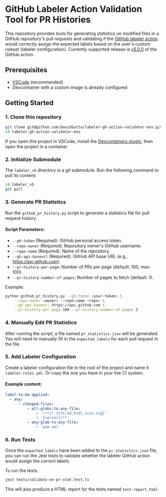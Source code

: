 # GitHub Labeler Action Validation Tool for PR Histories

This repository provides tools for generating statistics on modified files in a GitHub repository's pull requests and validating if the [GitHub labeler action](https://github.com/actions/labeler?tab=readme-ov-file#pull-request-labeler) would correctly assign the expected labels based on the user's custom ruleset (labeler configuration).
Currently supported release is [v5.0.0](https://github.com/actions/labeler/releases/tag/v5.0.0) of the GitHub action.

## Prerequisites

- [VSCode](https://code.visualstudio.com/) (recommended)
- Devcontainer with a custom image is already configured

## Getting Started

### 1. Clone this repository
```bash
git clone git@github.com:DavidSutta/labeler-gh-action-validator-env.git
cd labeler-gh-action-validator-env
```
If you open this project in VSCode, install the [Devcontainers plugin](https://code.visualstudio.com/docs/devcontainers/containers), then open the project in a container

### 2. Initialize Submodule
The `labeler_v5` directory is a git submodule. Run the following command to pull its content:
```bash
cd labeler_v5
git pull
```

### 3. Generate PR Statistics

Run the `github_pr_history.py` script to generate a statistics file for pull request history.

#### Script Parameters:
- `--gh-token` (Required): GitHub personal access token.
- `--repo-owner` (Required): Repository owner's GitHub username.
- `--repo-name` (Required): Name of the repository.
- `--gh-api-baseurl` (Required): GitHub API base URL (e.g., https://api.github.com).
- `--pr-history-per-page`: Number of PRs per page (default: 100, max: 100).
- `--pr-history-number-of-pages`: Number of pages to fetch (default: 1).

Example:
```bash
python github_pr_history.py --gh-token <your-token> \
    --repo-owner <owner> --repo-name <repo> \
    --gh-api-baseurl https://api.github.com \
    --pr-history-per-page 100 --pr-history-number-of-pages 2
```

### 4. Manually Edit PR Statistics
After running the script, a file named `pr_statistics.json` will be generated. You will need to manually fill in the `expected_labels` for each pull request in the file.

### 5. Add Labeler Configuration

Create a labeler configuration file in the root of the project and name it `labeler-rules.yml`. Or copy the one you have in your live CI system.

#### Example content:
```yaml
label-to-be-applied:
  - any:
      - changed-files:
          - all-globs-to-any-file:
              - '!**/*.{txt,md,html,scss,svg}'
              - '{server}/**'
          - any-glob-to-any-file:
              - 'pom.xml'
```

### 6. Run Tests
Once the `expected_labels` have been added to the `pr_statistics.json` file, you can run the Jest tests to validate whether the labeler GitHub action would assign the correct labels.

To run the tests:
```bash
jest tests/validate-on-pr-stat.test.ts
```
This will also produce a HTML report for the tests named `test-report.html`.
